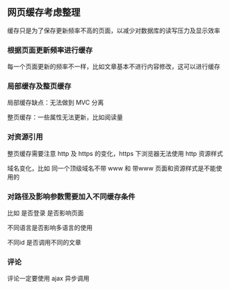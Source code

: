 ## 网页缓存考虑整理

缓存只是为了保存更新频率不高的页面，以减少对数据库的读写压力及显示效率

### 根据页面更新频率进行缓存

每一个页面更新的频率不一样，比如文章基本不进行内容修改，这可以进行缓存

### 局部缓存及整页缓存

局部缓存缺点：无法做到 MVC 分离

整页缓存：一些属性无法更新，比如阅读量

### 对资源引用

整页缓存需要注意 http 及 https 的变化，https 下浏览器无法使用 http 资源样式

域名变化，比如 同一个顶级域名不带 www 和 带www 页面和资源样式是不能使用的

### 对路径及影响参数需要加入不同缓存条件

比如 是否登录 是否影响页面

不同语言是否影响多语言的使用

不同id 是否调用不同的文章

### 评论

评论一定要使用 ajax 异步调用

